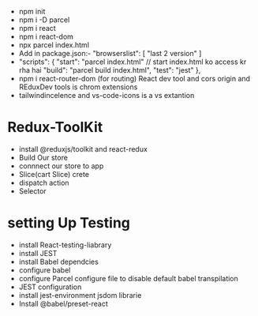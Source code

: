 - npm init
- npm i -D parcel
- npm i react
- npm i react-dom
- npx parcel index.html
- Add in package.json:- "browserslist": [
  "last 2 version"
  ]
- "scripts": {
  "start": "parcel index.html" // start index.html ko access kr rha hai
  "build": "parcel build index.html",
  "test": "jest"
  },
- npm i react-router-dom (for routing)
  React dev tool and cors origin and REduxDev tools is chrom extensions
- tailwindincelence and vs-code-icons is a vs extantion

# Redux-ToolKit

- install @reduxjs/toolkit and react-redux
- Build Our store
- connnect our store to app
- Slice(cart Slice) crete
- dispatch action
- Selector

# setting Up Testing

- install React-testing-liabrary
- install JEST
- install Babel dependcies
- configure babel
- configure Parcel configure file to disable default babel transpilation
- JEST configuration
- install jest-environment jsdom librarie
- Install @babel/preset-react
